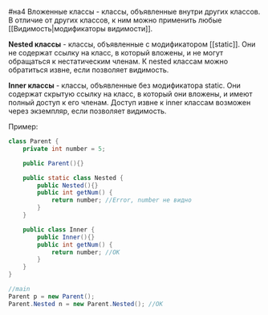 #на4
Вложенные классы - классы, объявленные внутри других классов. В отличие от других классов, к ним можно применить любые [[Видимость|модификаторы видимости]].

**Nested классы** - классы, объявленные с модификатором [[static]]. Они не содержат ссылку на класс, в который вложены, и не могут обращаться к нестатическим членам. К nested классам можно обратиться извне, если позволяет видимость.

**Inner классы** - классы, объявленные без модификатора static. Они содержат скрытую ссылку на класс, в который они вложены, и имеют полный доступ к его членам. Доступ извне к inner классам возможен через экземпляр, если позволяет видимость.

Пример:
```java
class Parent {
	private int number = 5;

	public Parent(){}

	public static class Nested {
		public Nested(){}
		public int getNum() {
			return number; //Error, number не видно
		}
	}

	public class Inner {
		public Inner(){}
		public int getNum() {
			return number; //OK
		}
	}
}

//main
Parent p = new Parent();
Parent.Nested n = new Parent.Nested(); //OK

```
